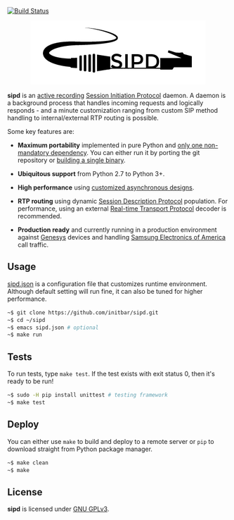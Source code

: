 [![Build Status](https://travis-ci.org/initbar/sipd.svg?branch=master)](https://travis-ci.org/initbar/sipd)
<p align="center">
  <img src="./docs/logo.png">
</p>

**sipd** is an [active recording](https://en.wikipedia.org/wiki/VoIP_recording) [Session Initiation Protocol](https://www.ietf.org/rfc/rfc3261.txt) daemon. A daemon is a background process that handles incoming requests and logically responds - and a minute customization ranging from custom SIP method handling to internal/external RTP routing is possible.

Some key features are:

- **Maximum portability** implemented in pure Python and [only one non-mandatory dependency](#tests). You can either run it by porting the git repository or [building a single binary](./Makefile).

- **Ubiquitous support** from Python 2.7 to Python 3+.

- **High performance** using [customized asynchronous designs]().

- **RTP routing** using dynamic [Session Description Protocol](https://en.wikipedia.org/wiki/Session_Description_Protocol) population. For performance, using an external [Real-time Transport Protocol](https://en.wikipedia.org/wiki/Real-time_Transport_Protocol) decoder is recommended.

- **Production ready** and currently running in a production environment against [Genesys](http://www.genesys.com) devices and handling [Samsung Electronics of America](http://www.samsung.com) call traffic.

## Usage

[sipd.json](./sipd.json) is a configuration file that customizes runtime environment. Although default setting will run fine, it can also be tuned for higher performance.

```bash
~$ git clone https://github.com/initbar/sipd.git
~$ cd ~/sipd
~$ emacs sipd.json # optional
~$ make run
```

## Tests

To run tests, type `make test`. If the test exists with exit status 0, then it's ready to be run!

```bash
~$ sudo -H pip install unittest # testing framework
~$ make test
```

## Deploy

You can either use `make` to build and deploy to a remote server or `pip` to download straight from Python package manager.

```bash
~$ make clean
~$ make
```

## License
**sipd** is licensed under [GNU GPLv3](./LICENSE.md).
